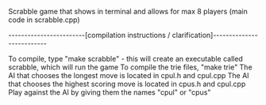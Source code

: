 Scrabble game that shows in terminal and allows for max 8 players (main code in scrabble.cpp)

------------------------[compilation instructions / clarification]--------------------------

To compile, type "make scrabble" - this will create an executable called scrabble, 
   which will run the game
To compile the trie files, "make trie"
The AI that chooses the longest move is located in cpul.h and cpul.cpp
The AI that chooses the highest scoring move is located in cpus.h and cpul.cpp
Play against the AI by giving them the names "cpul" or "cpus"
